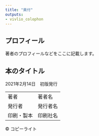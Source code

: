 ```yaml
---
title: "奥付"
outputs:
- vivlio_colophon
---
```


## プロフィール

著者のプロフィールなどをここに記載します。





<div role="doc-colophon">

## 本のタイトル

2021年2月14日　初版発行

| | |
| -- | --  |
|著者| 著者名 |
|発行者| 発行者名 |
|印刷・製本| 印刷社名 |

© コピーライト

</div>